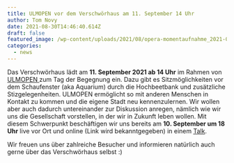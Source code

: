 ```yaml
---
title: ULMOPEN vor dem Verschwörhaus am 11. September 14 Uhr
author: Tom Novy
date: 2021-08-30T14:46:40.614Z
draft: false
featured_image: /wp-content/uploads/2021/08/opera-momentaufnahme_2021-08-30_164534_www.ulmopen.de.png
categories:
  - news
---
```

Das Verschwörhaus lädt am **11. September 2021 ab 14 Uhr** im Rahmen von [ULMOPEN ](https://ulmopen.de/)zum Tag der Begegnung ein. Dazu gibt es Sitzmöglichkeiten vor dem Schaufenster (aka Aquarium) durch die Hochbeetbank und zusätzliche Stizgelegenheiten. ULMOPEN ermöglicht so mit anderen Menschen in Kontakt zu kommen und die eigene Stadt neu kennenzulernen. Wir wollen aber auch dadurch untereinander zur Diskussion anregen, nämlich wie wir uns die Gesellschaft vorstellen, in der wir in Zukunft leben wollen. Mit diesem Schwerpunkt beschäftigen wir uns bereits am **10. September um 18 Uhr** live vor Ort und online (Link wird bekanntgegeben) in einem [Talk](/five-needs-wohnen-in-der-zukunft-lab-talk-im-september/).

Wir freuen uns über zahlreiche Besucher und informieren natürlich auch gerne über das Verschwörhaus selbst :)